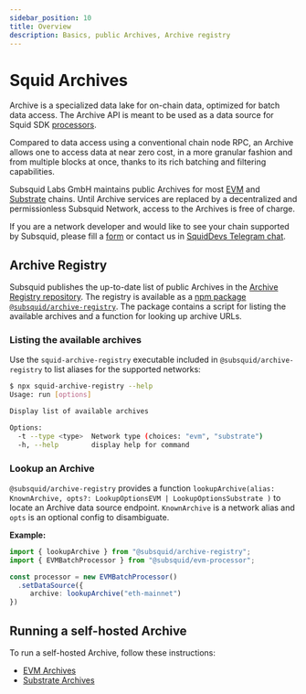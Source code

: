 ```yaml
---
sidebar_position: 10
title: Overview
description: Basics, public Archives, Archive registry
---
```


# Squid Archives

Archive is a specialized data lake for on-chain data, optimized for batch data access. The Archive API is meant to be used as a data source for Squid SDK [processors](/firesquid/basics/squid-processor). 

Compared to data access using a conventional chain node RPC, an Archive allows one to access data at near zero cost, in a more granular fashion and from multiple blocks at once, thanks to its rich batching and filtering capabilities.

Subsquid Labs GmbH maintains public Archives for most [EVM](/firesquid/evm-indexing) and [Substrate](/firesquid/substrate-indexing) chains. Until Archive services are replaced by a decentralized and permissionless Subsquid Network, access to the Archives is free of charge.  

If you are a network developer and would like to see your chain supported by Subsquid, please fill a [form](https://forms.gle/ioVNFiPjZgvUNunY9) or contact us in [SquidDevs Telegram chat](https://t.me/HydraDevs).

## Archive Registry

Subsquid publishes the up-to-date list of public Archives in the [Archive Registry repository](https://github.com/subsquid/archive-registry/). The registry is available as a [npm package `@subsquid/archive-registry`](https://www.npmjs.com/package/@subsquid/archive-registry). The package contains a script for listing the available archives and a function for looking up archive URLs.

### Listing the available archives

Use the `squid-archive-registry` executable included in `@subsquid/archive-registry` to list aliases for the supported networks:
```bash
$ npx squid-archive-registry --help
Usage: run [options]

Display list of available archives

Options:
  -t --type <type>  Network type (choices: "evm", "substrate")
  -h, --help        display help for command
```

### Lookup an Archive

`@subsquid/archive-registry` provides a function 
`lookupArchive(alias: KnownArchive, opts?: LookupOptionsEVM | LookupOptionsSubstrate )` to locate an Archive data source endpoint. `KnownArchive` is a network alias and `opts` is an optional config to disambiguate.

**Example:**

```typescript
import { lookupArchive } from "@subsquid/archive-registry";
import { EVMBatchProcessor } from "@subsquid/evm-processor";

const processor = new EVMBatchProcessor()
  .setDataSource({
     archive: lookupArchive("eth-mainnet")
})
```

## Running a self-hosted Archive

To run a self-hosted Archive, follow these instructions:
- [EVM Archives](/firesquid/archives/evm/self-hosted)
- [Substrate Archives](/firesquid/archives/substrate/self-hosted)
